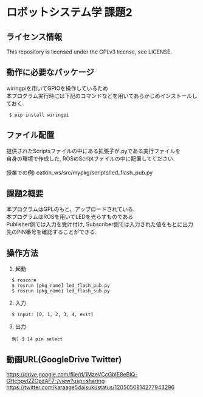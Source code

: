 # ロボットシステム学 課題2

## ライセンス情報
This repository is licensed under the GPLv3 license, see LICENSE.

## 動作に必要なパッケージ
wiringpiを用いてGPIOを操作しているため
<br>本プログラム実行時には下記のコマンドなどを用いてあらかじめインストールしておく.<br>
   ```
    $ pip install wiringpi
   ```

## ファイル配置
提供されたScriptsファイルの中にある拡張子が.pyである実行ファイルを<br>
自身の環境で作成した, ROSのScriptファイルの中に配置してください.
<br><br>
授業での例) catkin_ws/src/mypkg/scripts/led_flash_pub.py

## 課題2概要
本プログラムはGPLのもと、アップロードされている.
<br>本プログラムはROSを用いてLEDを光らすものである
<br>Publisher側では入力を受け付け, Subscriber側では入力された値をもとに出力先のPIN番号を確認することができる.

## 操作方法
  1. 起動<br>
  ```
    $ roscore  
    $ rosrun [pkg_name] led_flash_pub.py  
    $ rosrun [pkg_name] led_flash_sub.py
  ```
  
  2. 入力<br>
  ```
    $ input: [0, 1, 2, 3, 4, exit]
  ```
  
  3. 出力<br>
  ```
    例) $ 14 pin select 
  ```
  
## 動画URL(GoogleDrive Twitter)
https://drive.google.com/file/d/1MzeVCcGbIE8eBlQ-GHcbpvl2ZOpzAF7-/view?usp=sharing
https://twitter.com/karaage5daisuki/status/1205050814277943296

